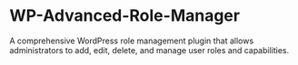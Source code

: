 # WP-Advanced-Role-Manager
A comprehensive WordPress role management plugin that allows administrators to add, edit, delete, and manage user roles and capabilities.
